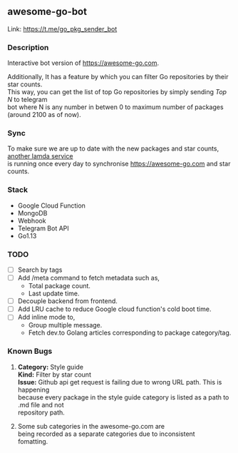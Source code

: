 ## awesome-go-bot

Link: https://t.me/go_pkg_sender_bot

### Description 

Interactive bot version of https://awesome-go.com.  

Additionally, It has a feature by which you can filter Go repositories by their star counts.  
This way, you can get the list of top Go repositories by simply sending *Top N* to telegram\
bot where N is any number in betwen 0 to maximum number of packages (around 2100 as of now).

### Sync

To make sure we are up to date with the new packages and star counts, [another lamda service](https://github.com/samirkape/awesome-go-sync) \
is running once every day to synchronise https://awesome-go.com and star counts.

### Stack
* Google Cloud Function
* MongoDB
* Webhook
* Telegram Bot API
* Go1.13

### TODO

- [ ] Search by tags
- [ ] Add /meta command to fetch metadata such as,
     * Total package count. 
     * Last update time.
- [ ] Decouple backend from frontend.
- [ ] Add LRU cache to reduce Google cloud function's cold boot time.
- [ ] Add inline mode to,
     * Group multiple message.
     * Fetch dev.to Golang articles corresponding to package category/tag.

### Known Bugs

1. **Category:** Style guide\
**Kind:** Filter by star count\
**Issue:** Github api get request is failing due to wrong URL path. This is happening\
because every package in the style guide category is listed as a path to .md file and not\
repository path.

2. Some sub categories in the awesome-go.com are\
being recorded as a separate categories due to inconsistent\
fomatting.
